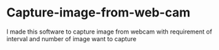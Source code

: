 # Capture-image-from-web-cam
I made this software to capture image from webcam with requirement of interval and number of image want to capture
